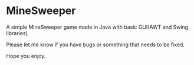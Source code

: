 # MineSweeper

A simple MineSweeper game made in Java with basic GUI(AWT and Swing libraries).

Please let me know if you have bugs or something that needs to be fixed.

Hope you enjoy. 
